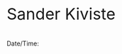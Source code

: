 <p style="font-size:36px"> Sander Kiviste </p>
 Date/Time:

<script> var dt = new Date(); document.getElementById("datetime").innerHTML = (("0"+(dt.getMonth()+1)).slice(-2)) +"/"+ (("0"+dt.getDate()).slice(-2)) +"/"+ (dt.getFullYear()) +" "+ (("0"+dt.getHours()+1).slice(-2)) +":"+ (("0"+dt.getMinutes()+1).slice(-2)); </script>

